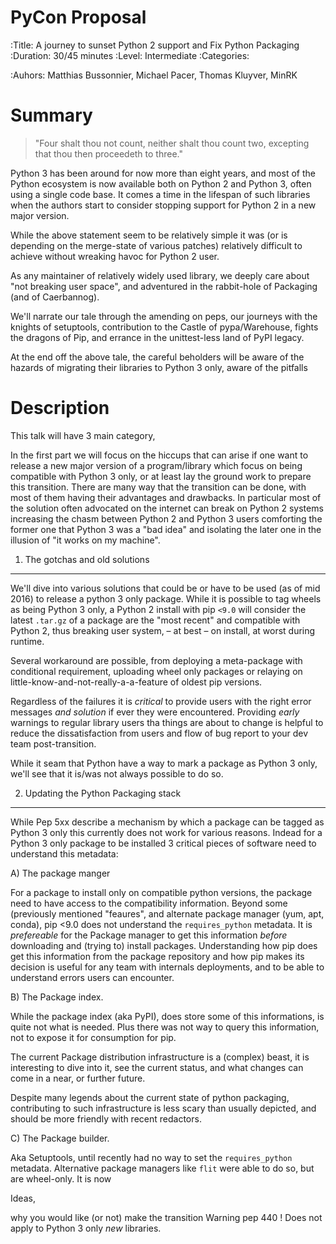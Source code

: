 # PyCon Proposal


:Title: A journey to sunset Python 2 support and Fix Python Packaging
:Duration: 30/45 minutes
:Level: Intermediate
:Categories: 

:Auhors: Matthias Bussonnier, Michael Pacer, Thomas Kluyver, MinRK



Summary
=======


> "Four shalt thou not count, neither shalt thou count two, excepting that thou
then proceedeth to three."

Python 3 has been around for now more than eight years, and most of the Python
ecosystem is now available both on Python 2 and Python 3, often using a single
code base. It comes a time in the lifespan of such libraries when the authors
start to consider stopping support for Python 2 in a new major version.

While the above statement seem to be relatively simple it was (or is depending
on the merge-state of various patches) relatively difficult to achieve without
wreaking havoc for Python 2 user. 

As any maintainer of relatively widely used library, we deeply care about "not
breaking user space", and adventured in the rabbit-hole of Packaging (and of
Caerbannog). 

We'll narrate our tale through the amending on peps, our journeys with the
knights of setuptools, contribution to the Castle of pypa/Warehouse, fights
the dragons of Pip, and errance in the unittest-less land of PyPI legacy. 

At the end off the above tale, the careful beholders will be aware of the
hazards of migrating their libraries to Python 3 only, aware of the pitfalls 


Description
===========

This talk will have 3 main category, 

In the first part we will focus on the hiccups that can arise if one want to
release a new major version of a program/library which focus on being
compatible with Python 3 only, or at least lay the ground work to prepare this
transition. There are many way that the transition can be done, with most of
them having their advantages and drawbacks. In particular most of the solution
often advocated on the internet can break on Python 2 systems increasing the
chasm between Python 2 and Python 3 users comforting the former one that Python
3 was a "bad idea" and isolating the later one in the illusion of "it works on
my machine".

1. The gotchas and old solutions
--------------------------------

We'll dive into various solutions that could be or have to be used (as of mid
2016) to release a python 3 only package. While it is possible to tag wheels as
being Python 3 only, a Python 2 install with pip `<9.0` will consider the
latest `.tar.gz` of a package are the "most recent" and compatible with Python
2, thus breaking user system, – at best – on install, at worst during runtime. 

Several workaround are possible, from deploying a meta-package with conditional
requirement, uploading wheel only packages or relaying on
little-know-and-not-really-a-a-feature of oldest pip versions.

Regardless of the failures it is _critical_ to provide users with the right
error messages _and solution_ if ever they were encountered. Providing _early_
warnings to regular library users tha things are about to change is helpful to
reduce the dissatisfaction from users and flow of bug report to your dev team
post-transition.

While it seam that Python have a way to mark a package as Python 3 only, we'll
see that it is/was not always possible to do so. 

2. Updating the Python Packaging stack
--------------------------------------

While Pep 5xx describe a mechanism by which a package can be tagged as Python 3
only this currently does not work for various reasons. Indead for a Python 3 only
package to be installed 3 critical pieces of software need to understand this metadata:


A) The package manger

For a package to install only on compatible python versions, the package need
to have access to the compatibility information. Beyond some (previously
mentioned "feaures", and alternate package manager (yum, apt, conda), pip <9.0
does not understand the `requires_python` metadata. It is _prefereable_ for the
Package manager to get this information _before_ downloading and (trying to)
install packages. Understanding how pip does get this information from the
package repository and how pip makes its decision is useful for any team with
internals deployments, and to be able to understand errors users can encounter.



B) The Package index.

While the package index (aka PyPI), does store some of this informations, is
quite not what is needed. Plus there was not way to query this information, not
to expose it for consumption for pip. 

The current Package distribution infrastructure is a (complex) beast, it is
interesting to dive into it, see the current status, and what changes can come
in a near, or further future.

Despite many legends about the current state of python packaging, contributing
to such infrastructure is less scary than usually depicted, and should be more
friendly with recent redactors. 


C) The Package builder.

Aka Setuptools, until recently had no way to set the `requires_python`
metadata. Alternative package managers like `flit` were able to do so, but are
wheel-only. It is now 





Ideas,

why you would like (or not) make the transition
Warning pep 440 !
Does not apply to Python 3 only _new_ libraries.

